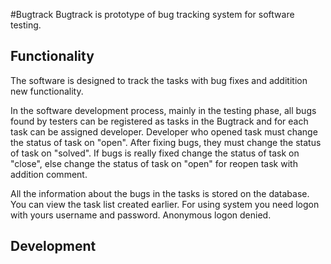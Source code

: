 #Bugtrack
Bugtrack is prototype of bug tracking system for software testing.

## Functionality
The software is designed to track the tasks with bug fixes and additition new functionality.

In the software development process, mainly in the testing phase, all bugs found by testers can be registered as tasks in the Bugtrack and for each task can be assigned developer. Developer who opened task must change the status of task on "open". After fixing bugs, they must change the status of task on "solved". If bugs is really fixed change the status of task on "close", else change the status of task on "open"  for reopen task with addition comment.

All the information about the bugs in the tasks is stored on the database. You can view the task list created earlier.
For using system you need logon with yours username and password. Anonymous logon denied.

## Development

